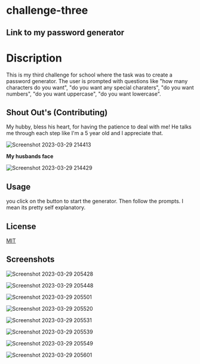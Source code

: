 # challenge-three

## Link to my password generator

# Discription

This is my third challenge for school where the task was to create a password generator. The user is prompted with questions like "how many characters do you want", "do you want any special charaters", "do you want numbers", "do you want uppercase", "do you want lowercase".

## Shout Out's (Contributing)

My hubby, bless his heart, for having the patience to deal with me!
He talks me through each step like I'm a 5 year old and I appreciate that.

![Screenshot 2023-03-29 214413](https://user-images.githubusercontent.com/126922695/228733466-ca3780ee-409e-4746-81b7-21e3117a9aea.png)


<strong>My husbands face</strong>

![Screenshot 2023-03-29 214429](https://user-images.githubusercontent.com/126922695/228733778-48c4037d-df9d-4d37-bd77-db0f4fc04ba9.png)



## Usage
you click on the button to start the generator. Then follow the prompts. I mean its pretty self explanatory. 

## License

[MIT](https://choosealicense.com/licenses/mit/)

## Screenshots
![Screenshot 2023-03-29 205428](https://user-images.githubusercontent.com/126922695/228733503-38fc339d-15e2-43a7-bc12-8b9e9fe3fba7.png)

![Screenshot 2023-03-29 205448](https://user-images.githubusercontent.com/126922695/228733532-3a1671fc-e8b3-44a0-9056-8a811d49cda6.png)

![Screenshot 2023-03-29 205501](https://user-images.githubusercontent.com/126922695/228733553-f2834fec-b5be-4a14-bd39-52ee19128989.png)

![Screenshot 2023-03-29 205520](https://user-images.githubusercontent.com/126922695/228733573-638f8889-d06e-47a9-ba0f-b0f8eb1732ab.png)

![Screenshot 2023-03-29 205531](https://user-images.githubusercontent.com/126922695/228733592-721045f3-3d3f-42e9-8fb0-0e882a495737.png)

![Screenshot 2023-03-29 205539](https://user-images.githubusercontent.com/126922695/228733620-f4302680-5646-4ccc-8a5d-6ca9acb38384.png)

![Screenshot 2023-03-29 205549](https://user-images.githubusercontent.com/126922695/228733648-6f3294bb-0fdd-4322-b79c-270d9c32a03e.png)

![Screenshot 2023-03-29 205601](https://user-images.githubusercontent.com/126922695/228733681-6441c10e-dacb-4a36-8df5-400927e50091.png)



